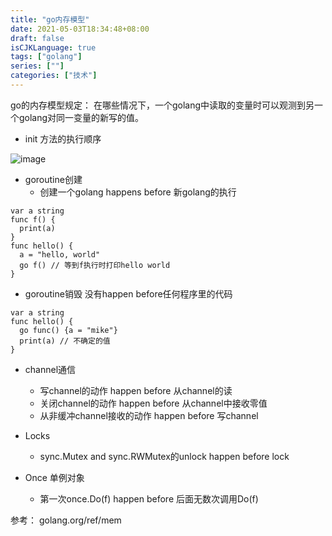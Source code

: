 ```yaml
---
title: "go内存模型"
date: 2021-05-03T18:34:48+08:00
draft: false
isCJKLanguage: true
tags: ["golang"]
series: [""]
categories: ["技术"]
---
```


go的内存模型规定： 在哪些情况下，一个golang中读取的变量时可以观测到另一个golang对同一变量的新写的值。

+ init 方法的执行顺序

![image](/golang/init_func_order.png)

+ goroutine创建
  + 创建一个golang happens before 新golang的执行

```
var a string
func f() {
  print(a)
}
func hello() {
  a = "hello, world"
  go f() // 等到f执行时打印hello world
}
```

+ goroutine销毁 没有happen before任何程序里的代码
```
var a string
func hello() {
  go func() {a = "mike"}
  print(a) // 不确定的值
}
```

+ channel通信
  + 写channel的动作 happen before 从channel的读
  + 关闭channel的动作 happen before 从channel中接收零值
  + 从非缓冲channel接收的动作 happen before 写channel

+ Locks 
  + sync.Mutex and sync.RWMutex的unlock happen before lock

+ Once  单例对象
  + 第一次once.Do(f) happen before 后面无数次调用Do(f)
  

参考： golang.org/ref/mem
